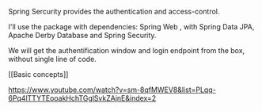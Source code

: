 Spring Sercurity provides the authentication and access-control.

I'll use the package with dependencies: Spring Web , with Spring Data JPA, Apache Derby Database and Spring Security.

We will get the authentification window and login endpoint from the box, without single line of code.

[[Basic concepts]]


https://www.youtube.com/watch?v=sm-8qfMWEV8&list=PLqq-6Pq4lTTYTEooakHchTGglSvkZAjnE&index=2